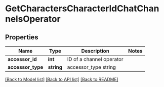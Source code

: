 # GetCharactersCharacterIdChatChannelsOperator

## Properties
Name | Type | Description | Notes
------------ | ------------- | ------------- | -------------
**accessor_id** | **int** | ID of a channel operator | 
**accessor_type** | **string** | accessor_type string | 

[[Back to Model list]](../README.md#documentation-for-models) [[Back to API list]](../README.md#documentation-for-api-endpoints) [[Back to README]](../README.md)


